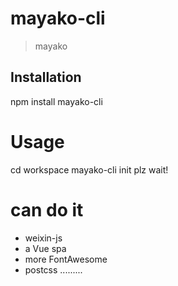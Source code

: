 # mayako-cli

> mayako

## Installation 
npm install mayako-cli

# Usage
cd workspace
mayako-cli init
plz wait!

# can do it
- weixin-js
- a Vue spa
- more FontAwesome
- postcss
.........
```

